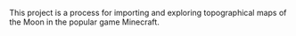 This project is a process for importing and exploring topographical maps of the Moon in the popular game Minecraft. 

